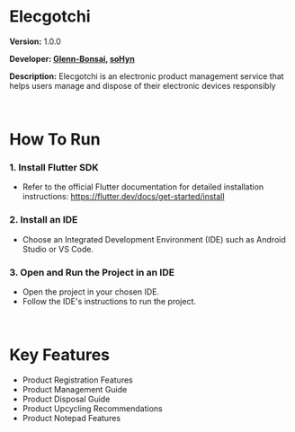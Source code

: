 # Elecgotchi


**Version:** 1.0.0

**Developer: [Glenn-Bonsai](https://github.com/GGONGDON/Elecgotchi_Frontend/commits?author=Glenn-Bonsai), [soHyn](https://github.com/soHyn)**

**Description:** Elecgotchi is an electronic product management service that helps users manage and dispose of their electronic devices responsibly

<br />

# How To Run


### **1. Install Flutter SDK**

- Refer to the official Flutter documentation for detailed installation instructions: https://flutter.dev/docs/get-started/install

### **2. Install an IDE**

- Choose an Integrated Development Environment (IDE) such as Android Studio or VS Code.

### **3. Open and Run the Project in an IDE**

- Open the project in your chosen IDE.
- Follow the IDE's instructions to run the project.



<br />


# Key Features


- Product Registration Features
- Product Management Guide
- Product Disposal Guide
- Product Upcycling Recommendations
- Product Notepad Features
